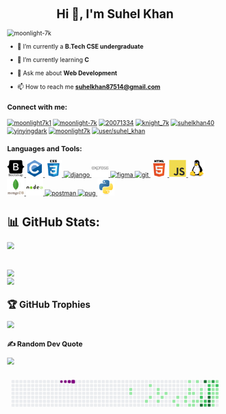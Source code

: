 <h1 align="center">Hi 👋, I'm Suhel Khan</h1>

<p align="left"> <img src="https://komarev.com/ghpvc/?username=moonlight-7k&label=Profile%20views&color=0e75b6&style=flat" alt="moonlight-7k"  /> </p>


- 🔭 I’m currently a **B.Tech CSE undergraduate**

- 🌱 I’m currently learning **C**

- 💬 Ask me about **Web Development**

- 📫 How to reach me **suhelkhan87514@gmail.com** <br>
<h3 align="left">Connect with me:</h3>
<p align="left">
<a href="https://twitter.com/moonlight7k1" target="blank"><img align="center" src="https://raw.githubusercontent.com/rahuldkjain/github-profile-readme-generator/master/src/images/icons/Social/twitter.svg" alt="moonlight7k1" height="30" width="40" /></a>
<a href="https://linkedin.com/in/moonlight-7k" target="blank"><img align="center" src="https://raw.githubusercontent.com/rahuldkjain/github-profile-readme-generator/master/src/images/icons/Social/linked-in-alt.svg" alt="moonlight-7k" height="30" width="40" /></a>
<a href="https://stackoverflow.com/users/20071334" target="blank"><img align="center" src="https://raw.githubusercontent.com/rahuldkjain/github-profile-readme-generator/master/src/images/icons/Social/stack-overflow.svg" alt="20071334" height="30" width="40" /></a>
<a href="https://instagram.com/knight_7k" target="blank"><img align="center" src="https://raw.githubusercontent.com/rahuldkjain/github-profile-readme-generator/master/src/images/icons/Social/instagram.svg" alt="knight_7k" height="30" width="40" /></a>
<a href="https://www.behance.net/suhelkhan40" target="blank"><img align="center" src="https://raw.githubusercontent.com/rahuldkjain/github-profile-readme-generator/master/src/images/icons/Social/behance.svg" alt="suhelkhan40" height="30" width="40" /></a>
<a href="https://www.hackerrank.com/yinyingdark" target="blank"><img align="center" src="https://raw.githubusercontent.com/rahuldkjain/github-profile-readme-generator/master/src/images/icons/Social/hackerrank.svg" alt="yinyingdark" height="30" width="40" /></a>
<a href="https://www.leetcode.com/moonlight7k" target="blank"><img align="center" src="https://raw.githubusercontent.com/rahuldkjain/github-profile-readme-generator/master/src/images/icons/Social/leet-code.svg" alt="moonlight7k" height="30" width="40" /></a>
<a href="https://auth.geeksforgeeks.org/user/user/suhel_khan" target="blank"><img align="center" src="https://raw.githubusercontent.com/rahuldkjain/github-profile-readme-generator/master/src/images/icons/Social/geeks-for-geeks.svg" alt="user/suhel_khan" height="30" width="40" /></a>
</p>

<h3 align="left">Languages and Tools:</h3>
<p align="left"> <a href="https://getbootstrap.com" target="_blank" rel="noreferrer"> <img src="https://raw.githubusercontent.com/devicons/devicon/master/icons/bootstrap/bootstrap-plain-wordmark.svg" alt="bootstrap" width="40" height="40"/> </a> <a href="https://www.cprogramming.com/" target="_blank" rel="noreferrer"> <img src="https://raw.githubusercontent.com/devicons/devicon/master/icons/c/c-original.svg" alt="c" width="40" height="40"/> </a> <a href="https://www.w3schools.com/css/" target="_blank" rel="noreferrer"> <img src="https://raw.githubusercontent.com/devicons/devicon/master/icons/css3/css3-original-wordmark.svg" alt="css3" width="40" height="40"/> </a> <a href="https://www.djangoproject.com/" target="_blank" rel="noreferrer"> <img src="https://cdn.worldvectorlogo.com/logos/django.svg" alt="django" width="40" height="40"/> </a> <a href="https://expressjs.com" target="_blank" rel="noreferrer"> <img src="https://raw.githubusercontent.com/devicons/devicon/master/icons/express/express-original-wordmark.svg" alt="express" width="40" height="40"/> </a> <a href="https://www.figma.com/" target="_blank" rel="noreferrer"> <img src="https://www.vectorlogo.zone/logos/figma/figma-icon.svg" alt="figma" width="40" height="40"/> </a> <a href="https://git-scm.com/" target="_blank" rel="noreferrer"> <img src="https://www.vectorlogo.zone/logos/git-scm/git-scm-icon.svg" alt="git" width="40" height="40"/> </a> <a href="https://www.w3.org/html/" target="_blank" rel="noreferrer"> <img src="https://raw.githubusercontent.com/devicons/devicon/master/icons/html5/html5-original-wordmark.svg" alt="html5" width="40" height="40"/> </a> <a href="https://developer.mozilla.org/en-US/docs/Web/JavaScript" target="_blank" rel="noreferrer"> <img src="https://raw.githubusercontent.com/devicons/devicon/master/icons/javascript/javascript-original.svg" alt="javascript" width="40" height="40"/> </a> <a href="https://www.linux.org/" target="_blank" rel="noreferrer"> <img src="https://raw.githubusercontent.com/devicons/devicon/master/icons/linux/linux-original.svg" alt="linux" width="40" height="40"/> </a> <a href="https://www.mongodb.com/" target="_blank" rel="noreferrer"> <img src="https://raw.githubusercontent.com/devicons/devicon/master/icons/mongodb/mongodb-original-wordmark.svg" alt="mongodb" width="40" height="40"/> </a> <a href="https://nodejs.org" target="_blank" rel="noreferrer"> <img src="https://raw.githubusercontent.com/devicons/devicon/master/icons/nodejs/nodejs-original-wordmark.svg" alt="nodejs" width="40" height="40"/> </a> <a href="https://postman.com" target="_blank" rel="noreferrer"> <img src="https://www.vectorlogo.zone/logos/getpostman/getpostman-icon.svg" alt="postman" width="40" height="40"/> </a> <a href="https://pugjs.org" target="_blank" rel="noreferrer"> <img src="https://cdn.worldvectorlogo.com/logos/pug.svg" alt="pug" width="40" height="40"/> </a> <a href="https://www.python.org" target="_blank" rel="noreferrer"> <img src="https://raw.githubusercontent.com/devicons/devicon/master/icons/python/python-original.svg" alt="python" width="40" height="40"/> </a> </p>


<p align="center">


# 📊 GitHub Stats:
![](https://github-readme-stats.vercel.app/api?username=moonLight-7k&theme=dark&hide_border=false&include_all_commits=true&count_private=true)<br/> <p/>&nbsp; &nbsp; &nbsp; </p>
![](https://github-readme-streak-stats.herokuapp.com/?user=moonLight-7k&theme=dark&hide_border=false)<br/>
![](https://github-readme-stats.vercel.app/api/top-langs/?username=moonLight-7k&theme=dark&hide_border=false&include_all_commits=true&count_private=true&layout=compact)



## 🏆 GitHub Trophies
![](https://github-profile-trophy.vercel.app/?username=moonLight-7k&theme=radical&no-frame=false&no-bg=true&margin-w=4)

### ✍️ Random Dev Quote
![    ](https://quotes-github-readme.vercel.app/api?type=horizontal&theme=tokyonight)






<svg viewBox="-16 -32 880 192" width="880" height="192" xmlns="http://www.w3.org/2000/svg"><desc>Generated with https://github.com/Platane/snk</desc><style>@keyframes c0{14.53%{fill:var(--c1)}14.55%,to{fill:var(--ce)}}@keyframes c1{14.97%{fill:var(--c1)}14.99%,to{fill:var(--ce)}}@keyframes c2{18.49%{fill:var(--c1)}18.51%,to{fill:var(--ce)}}@keyframes c3{24.22%{fill:var(--c1)}24.24%,to{fill:var(--ce)}}@keyframes c4{17.61%{fill:var(--c1)}17.63%,to{fill:var(--ce)}}@keyframes c5{22.9%{fill:var(--c1)}22.92%,to{fill:var(--ce)}}@keyframes c6{22.46%{fill:var(--c1)}22.48%,to{fill:var(--ce)}}@keyframes c7{19.81%{fill:var(--c1)}19.83%,to{fill:var(--ce)}}@keyframes c8{20.69%{fill:var(--c1)}20.71%,to{fill:var(--ce)}}@keyframes c9{21.58%{fill:var(--c1)}21.6%,to{fill:var(--ce)}}@keyframes ca{41.84%{fill:var(--c1)}41.86%,to{fill:var(--ce)}}@keyframes cb{28.62%{fill:var(--c1)}28.64%,to{fill:var(--ce)}}@keyframes cc{42.72%{fill:var(--c1)}42.74%,to{fill:var(--ce)}}@keyframes cd{29.51%{fill:var(--c1)}29.53%,to{fill:var(--ce)}}@keyframes ce{29.95%{fill:var(--c1)}29.97%,to{fill:var(--ce)}}@keyframes cf{37.88%{fill:var(--c1)}37.9%,to{fill:var(--ce)}}@keyframes cg{38.76%{fill:var(--c1)}38.78%,to{fill:var(--ce)}}@keyframes ch{33.91%{fill:var(--c1)}33.93%,to{fill:var(--ce)}}@keyframes ci{32.59%{fill:var(--c1)}32.61%,to{fill:var(--ce)}}@keyframes cj{34.35%{fill:var(--c1)}34.37%,to{fill:var(--ce)}}@keyframes ck{30.83%{fill:var(--c1)}30.85%,to{fill:var(--ce)}}@keyframes cl{32.15%{fill:var(--c1)}32.17%,to{fill:var(--ce)}}@keyframes cm{36.99%{fill:var(--c1)}37.01%,to{fill:var(--ce)}}@keyframes cn{31.27%{fill:var(--c1)}31.29%,to{fill:var(--ce)}}@keyframes co{35.67%{fill:var(--c1)}35.69%,to{fill:var(--ce)}}@keyframes cp{35.23%{fill:var(--c1)}35.25%,to{fill:var(--ce)}}@keyframes cq{67.39%{fill:var(--c2)}67.41%,to{fill:var(--ce)}}@keyframes cr{63.43%{fill:var(--c1)}63.45%,to{fill:var(--ce)}}@keyframes cs{75.32%{fill:var(--c4)}75.34%,to{fill:var(--ce)}}@keyframes ct{71.36%{fill:var(--c4)}71.38%,to{fill:var(--ce)}}@keyframes cu{63.87%{fill:var(--c2)}63.89%,to{fill:var(--ce)}}@keyframes cv{64.31%{fill:var(--c2)}64.33%,to{fill:var(--ce)}}@keyframes cw{59.46%{fill:var(--c1)}59.48%,to{fill:var(--ce)}}@keyframes cx{59.9%{fill:var(--c2)}59.92%,to{fill:var(--ce)}}@keyframes cy{69.15%{fill:var(--c2)}69.17%,to{fill:var(--ce)}}@keyframes cz{68.71%{fill:var(--c2)}68.73%,to{fill:var(--ce)}}@keyframes c10{73.56%{fill:var(--c4)}73.58%,to{fill:var(--ce)}}@keyframes c11{74%{fill:var(--c4)}74.02%,to{fill:var(--ce)}}@keyframes c12{74.44%{fill:var(--c4)}74.46%,to{fill:var(--ce)}}@keyframes c13{70.47%{fill:var(--c3)}70.49%,to{fill:var(--ce)}}@keyframes c14{56.82%{fill:var(--c1)}56.84%,to{fill:var(--ce)}}@keyframes c15{50.21%{fill:var(--c1)}50.23%,to{fill:var(--ce)}}@keyframes c16{50.65%{fill:var(--c1)}50.67%,to{fill:var(--ce)}}@keyframes c17{48.45%{fill:var(--c1)}48.47%,to{fill:var(--ce)}}@keyframes c18{48.01%{fill:var(--c1)}48.03%,to{fill:var(--ce)}}@keyframes c19{47.57%{fill:var(--c1)}47.59%,to{fill:var(--ce)}}@keyframes c1a{53.29%{fill:var(--c1)}53.31%,to{fill:var(--ce)}}@keyframes c1b{57.26%{fill:var(--c2)}57.28%,to{fill:var(--ce)}}@keyframes c1c{49.77%{fill:var(--c1)}49.79%,to{fill:var(--ce)}}@keyframes c1d{49.33%{fill:var(--c1)}49.35%,to{fill:var(--ce)}}@keyframes c1e{48.89%{fill:var(--c1)}48.91%,to{fill:var(--ce)}}@keyframes u0{14.53%{transform:scale(0,1)}14.55%,14.97%{transform:scale(.03,1)}14.99%,17.61%{transform:scale(.06,1)}17.63%,18.49%{transform:scale(.08,1)}18.51%,19.81%{transform:scale(.11,1)}19.83%,20.69%{transform:scale(.14,1)}20.71%,21.58%{transform:scale(.17,1)}21.6%,22.46%{transform:scale(.19,1)}22.48%,22.9%{transform:scale(.22,1)}22.92%,24.22%{transform:scale(.25,1)}24.24%,28.62%{transform:scale(.28,1)}28.64%,29.51%{transform:scale(.31,1)}29.53%,29.95%{transform:scale(.33,1)}29.97%,30.83%{transform:scale(.36,1)}30.85%,31.27%{transform:scale(.39,1)}31.29%,32.15%{transform:scale(.42,1)}32.17%,32.59%{transform:scale(.44,1)}32.61%,33.91%{transform:scale(.47,1)}33.93%,34.35%{transform:scale(.5,1)}34.37%,35.23%{transform:scale(.53,1)}35.25%,35.67%{transform:scale(.56,1)}35.69%,36.99%{transform:scale(.58,1)}37.01%,37.88%{transform:scale(.61,1)}37.9%,38.76%{transform:scale(.64,1)}38.78%,41.84%{transform:scale(.67,1)}41.86%,42.72%{transform:scale(.69,1)}42.74%,47.57%{transform:scale(.72,1)}47.59%,48.01%{transform:scale(.75,1)}48.03%,48.45%{transform:scale(.78,1)}48.47%,48.89%{transform:scale(.81,1)}48.91%,49.33%{transform:scale(.83,1)}49.35%,49.77%{transform:scale(.86,1)}49.79%,50.21%{transform:scale(.89,1)}50.23%,50.65%{transform:scale(.92,1)}50.67%,53.29%{transform:scale(.94,1)}53.31%,56.82%{transform:scale(.97,1)}56.84%,to{transform:scale(1,1)}}@keyframes u1{57.26%{transform:scale(0,1)}57.28%,to{transform:scale(1,1)}}@keyframes u2{59.46%{transform:scale(0,1)}59.48%,to{transform:scale(1,1)}}@keyframes u3{59.9%{transform:scale(0,1)}59.92%,to{transform:scale(1,1)}}@keyframes u4{63.43%{transform:scale(0,1)}63.45%,to{transform:scale(1,1)}}@keyframes u5{63.87%{transform:scale(0,1)}63.89%,64.31%{transform:scale(.2,1)}64.33%,67.39%{transform:scale(.4,1)}67.41%,68.71%{transform:scale(.6,1)}68.73%,69.15%{transform:scale(.8,1)}69.17%,to{transform:scale(1,1)}}@keyframes u6{70.47%{transform:scale(0,1)}70.49%,to{transform:scale(1,1)}}@keyframes u7{71.36%{transform:scale(0,1)}71.38%,73.56%{transform:scale(.2,1)}73.58%,74%{transform:scale(.4,1)}74.02%,74.44%{transform:scale(.6,1)}74.46%,75.32%{transform:scale(.8,1)}75.34%,to{transform:scale(1,1)}}@keyframes s0{0%,99.56%{transform:translate(0,-16px)}.44%{transform:translate(0,0)}13.66%{transform:translate(480px,0)}14.98%{transform:translate(480px,48px)}17.18%{transform:translate(560px,48px)}17.62%{transform:translate(560px,64px)}18.06%{transform:translate(544px,64px)}18.5%{transform:translate(544px,80px)}20.26%{transform:translate(608px,80px)}20.7%{transform:translate(608px,64px)}21.15%{transform:translate(624px,64px)}21.59%{transform:translate(624px,48px)}22.47%{transform:translate(592px,48px)}23.35%{transform:translate(592px,16px)}24.23%{transform:translate(560px,16px)}24.67%{transform:translate(560px,32px)}27.75%{transform:translate(672px,32px)}28.63%{transform:translate(672px,64px)}29.52%{transform:translate(704px,64px)}29.96%{transform:translate(704px,80px)}31.28%,63%,66.52%{transform:translate(752px,80px)}31.72%,44.93%{transform:translate(752px,96px)}32.6%{transform:translate(720px,96px)}33.92%{transform:translate(720px,48px)}35.24%,61.67%{transform:translate(768px,48px)}36.56%{transform:translate(768px,0)}37.89%{transform:translate(720px,0)}38.77%{transform:translate(720px,32px)}40.53%{transform:translate(656px,32px)}41.85%{transform:translate(656px,80px)}42.29%{transform:translate(672px,80px)}42.73%{transform:translate(672px,96px)}45.37%,65.64%{transform:translate(752px,112px)}47.14%{transform:translate(816px,112px)}48.46%{transform:translate(816px,64px)}48.9%{transform:translate(832px,64px)}49.78%{transform:translate(832px,32px)}50.22%,56.39%,69.6%{transform:translate(816px,32px)}50.66%{transform:translate(816px,48px)}51.54%{transform:translate(848px,48px)}52.86%{transform:translate(848px,0)}53.3%{transform:translate(832px,0)}53.74%,58.15%{transform:translate(832px,-16px)}54.19%{transform:translate(848px,-16px)}55.51%{transform:translate(848px,32px)}56.83%{transform:translate(816px,16px)}57.27%{transform:translate(832px,16px)}59.03%{transform:translate(800px,-16px)}59.91%,72.25%{transform:translate(800px,16px)}60.79%{transform:translate(768px,16px)}62.11%{transform:translate(752px,48px)}63.88%{transform:translate(784px,80px)}64.76%{transform:translate(784px,112px)}66.96%{transform:translate(768px,80px)}67.4%{transform:translate(768px,64px)}67.84%{transform:translate(784px,64px)}68.28%{transform:translate(784px,48px)}68.72%{transform:translate(800px,48px)}69.16%{transform:translate(800px,32px)}70.48%{transform:translate(816px,0)}71.37%{transform:translate(784px,0)}71.81%{transform:translate(784px,16px)}74.45%{transform:translate(800px,96px)}87.22%{transform:translate(336px,96px)}88.55%{transform:translate(336px,48px)}93.83%{transform:translate(144px,48px)}94.27%{transform:translate(144px,32px)}96.04%{transform:translate(80px,32px)}96.92%{transform:translate(80px,0)}97.36%{transform:translate(64px,0)}97.8%{transform:translate(64px,-16px)}}@keyframes s1{0%,99.56%{transform:translate(16px,-16px)}.44%{transform:translate(0,-16px)}.88%{transform:translate(0,0)}14.1%{transform:translate(480px,0)}15.42%{transform:translate(480px,48px)}17.62%{transform:translate(560px,48px)}18.06%{transform:translate(560px,64px)}18.5%{transform:translate(544px,64px)}18.94%{transform:translate(544px,80px)}20.7%{transform:translate(608px,80px)}21.15%{transform:translate(608px,64px)}21.59%{transform:translate(624px,64px)}22.03%{transform:translate(624px,48px)}22.91%{transform:translate(592px,48px)}23.79%{transform:translate(592px,16px)}24.67%{transform:translate(560px,16px)}25.11%{transform:translate(560px,32px)}28.19%{transform:translate(672px,32px)}29.07%{transform:translate(672px,64px)}29.96%{transform:translate(704px,64px)}30.4%{transform:translate(704px,80px)}31.72%,63.44%,66.96%{transform:translate(752px,80px)}32.16%,45.37%{transform:translate(752px,96px)}33.04%{transform:translate(720px,96px)}34.36%{transform:translate(720px,48px)}35.68%,62.11%{transform:translate(768px,48px)}37%{transform:translate(768px,0)}38.33%{transform:translate(720px,0)}39.21%{transform:translate(720px,32px)}40.97%{transform:translate(656px,32px)}42.29%{transform:translate(656px,80px)}42.73%{transform:translate(672px,80px)}43.17%{transform:translate(672px,96px)}45.81%,66.08%{transform:translate(752px,112px)}47.58%{transform:translate(816px,112px)}48.9%{transform:translate(816px,64px)}49.34%{transform:translate(832px,64px)}50.22%{transform:translate(832px,32px)}50.66%,56.83%,70.04%{transform:translate(816px,32px)}51.1%{transform:translate(816px,48px)}51.98%{transform:translate(848px,48px)}53.3%{transform:translate(848px,0)}53.74%{transform:translate(832px,0)}54.19%,58.59%{transform:translate(832px,-16px)}54.63%{transform:translate(848px,-16px)}55.95%{transform:translate(848px,32px)}57.27%{transform:translate(816px,16px)}57.71%{transform:translate(832px,16px)}59.47%{transform:translate(800px,-16px)}60.35%,72.69%{transform:translate(800px,16px)}61.23%{transform:translate(768px,16px)}62.56%{transform:translate(752px,48px)}64.32%{transform:translate(784px,80px)}65.2%{transform:translate(784px,112px)}67.4%{transform:translate(768px,80px)}67.84%{transform:translate(768px,64px)}68.28%{transform:translate(784px,64px)}68.72%{transform:translate(784px,48px)}69.16%{transform:translate(800px,48px)}69.6%{transform:translate(800px,32px)}70.93%{transform:translate(816px,0)}71.81%{transform:translate(784px,0)}72.25%{transform:translate(784px,16px)}74.89%{transform:translate(800px,96px)}87.67%{transform:translate(336px,96px)}88.99%{transform:translate(336px,48px)}94.27%{transform:translate(144px,48px)}94.71%{transform:translate(144px,32px)}96.48%{transform:translate(80px,32px)}97.36%{transform:translate(80px,0)}97.8%{transform:translate(64px,0)}98.24%{transform:translate(64px,-16px)}}@keyframes s2{0%,99.56%{transform:translate(32px,-16px)}.88%{transform:translate(0,-16px)}1.32%{transform:translate(0,0)}14.54%{transform:translate(480px,0)}15.86%{transform:translate(480px,48px)}18.06%{transform:translate(560px,48px)}18.5%{transform:translate(560px,64px)}18.94%{transform:translate(544px,64px)}19.38%{transform:translate(544px,80px)}21.15%{transform:translate(608px,80px)}21.59%{transform:translate(608px,64px)}22.03%{transform:translate(624px,64px)}22.47%{transform:translate(624px,48px)}23.35%{transform:translate(592px,48px)}24.23%{transform:translate(592px,16px)}25.11%{transform:translate(560px,16px)}25.55%{transform:translate(560px,32px)}28.63%{transform:translate(672px,32px)}29.52%{transform:translate(672px,64px)}30.4%{transform:translate(704px,64px)}30.84%{transform:translate(704px,80px)}32.16%,63.88%,67.4%{transform:translate(752px,80px)}32.6%,45.81%{transform:translate(752px,96px)}33.48%{transform:translate(720px,96px)}34.8%{transform:translate(720px,48px)}36.12%,62.56%{transform:translate(768px,48px)}37.44%{transform:translate(768px,0)}38.77%{transform:translate(720px,0)}39.65%{transform:translate(720px,32px)}41.41%{transform:translate(656px,32px)}42.73%{transform:translate(656px,80px)}43.17%{transform:translate(672px,80px)}43.61%{transform:translate(672px,96px)}46.26%,66.52%{transform:translate(752px,112px)}48.02%{transform:translate(816px,112px)}49.34%{transform:translate(816px,64px)}49.78%{transform:translate(832px,64px)}50.66%{transform:translate(832px,32px)}51.1%,57.27%,70.48%{transform:translate(816px,32px)}51.54%{transform:translate(816px,48px)}52.42%{transform:translate(848px,48px)}53.74%{transform:translate(848px,0)}54.19%{transform:translate(832px,0)}54.63%,59.03%{transform:translate(832px,-16px)}55.07%{transform:translate(848px,-16px)}56.39%{transform:translate(848px,32px)}57.71%{transform:translate(816px,16px)}58.15%{transform:translate(832px,16px)}59.91%{transform:translate(800px,-16px)}60.79%,73.13%{transform:translate(800px,16px)}61.67%{transform:translate(768px,16px)}63%{transform:translate(752px,48px)}64.76%{transform:translate(784px,80px)}65.64%{transform:translate(784px,112px)}67.84%{transform:translate(768px,80px)}68.28%{transform:translate(768px,64px)}68.72%{transform:translate(784px,64px)}69.16%{transform:translate(784px,48px)}69.6%{transform:translate(800px,48px)}70.04%{transform:translate(800px,32px)}71.37%{transform:translate(816px,0)}72.25%{transform:translate(784px,0)}72.69%{transform:translate(784px,16px)}75.33%{transform:translate(800px,96px)}88.11%{transform:translate(336px,96px)}89.43%{transform:translate(336px,48px)}94.71%{transform:translate(144px,48px)}95.15%{transform:translate(144px,32px)}96.92%{transform:translate(80px,32px)}97.8%{transform:translate(80px,0)}98.24%{transform:translate(64px,0)}98.68%{transform:translate(64px,-16px)}}@keyframes s3{0%,99.56%{transform:translate(48px,-16px)}1.32%{transform:translate(0,-16px)}1.76%{transform:translate(0,0)}14.98%{transform:translate(480px,0)}16.3%{transform:translate(480px,48px)}18.5%{transform:translate(560px,48px)}18.94%{transform:translate(560px,64px)}19.38%{transform:translate(544px,64px)}19.82%{transform:translate(544px,80px)}21.59%{transform:translate(608px,80px)}22.03%{transform:translate(608px,64px)}22.47%{transform:translate(624px,64px)}22.91%{transform:translate(624px,48px)}23.79%{transform:translate(592px,48px)}24.67%{transform:translate(592px,16px)}25.55%{transform:translate(560px,16px)}25.99%{transform:translate(560px,32px)}29.07%{transform:translate(672px,32px)}29.96%{transform:translate(672px,64px)}30.84%{transform:translate(704px,64px)}31.28%{transform:translate(704px,80px)}32.6%,64.32%,67.84%{transform:translate(752px,80px)}33.04%,46.26%{transform:translate(752px,96px)}33.92%{transform:translate(720px,96px)}35.24%{transform:translate(720px,48px)}36.56%,63%{transform:translate(768px,48px)}37.89%{transform:translate(768px,0)}39.21%{transform:translate(720px,0)}40.09%{transform:translate(720px,32px)}41.85%{transform:translate(656px,32px)}43.17%{transform:translate(656px,80px)}43.61%{transform:translate(672px,80px)}44.05%{transform:translate(672px,96px)}46.7%,66.96%{transform:translate(752px,112px)}48.46%{transform:translate(816px,112px)}49.78%{transform:translate(816px,64px)}50.22%{transform:translate(832px,64px)}51.1%{transform:translate(832px,32px)}51.54%,57.71%,70.93%{transform:translate(816px,32px)}51.98%{transform:translate(816px,48px)}52.86%{transform:translate(848px,48px)}54.19%{transform:translate(848px,0)}54.63%{transform:translate(832px,0)}55.07%,59.47%{transform:translate(832px,-16px)}55.51%{transform:translate(848px,-16px)}56.83%{transform:translate(848px,32px)}58.15%{transform:translate(816px,16px)}58.59%{transform:translate(832px,16px)}60.35%{transform:translate(800px,-16px)}61.23%,73.57%{transform:translate(800px,16px)}62.11%{transform:translate(768px,16px)}63.44%{transform:translate(752px,48px)}65.2%{transform:translate(784px,80px)}66.08%{transform:translate(784px,112px)}68.28%{transform:translate(768px,80px)}68.72%{transform:translate(768px,64px)}69.16%{transform:translate(784px,64px)}69.6%{transform:translate(784px,48px)}70.04%{transform:translate(800px,48px)}70.48%{transform:translate(800px,32px)}71.81%{transform:translate(816px,0)}72.69%{transform:translate(784px,0)}73.13%{transform:translate(784px,16px)}75.77%{transform:translate(800px,96px)}88.55%{transform:translate(336px,96px)}89.87%{transform:translate(336px,48px)}95.15%{transform:translate(144px,48px)}95.59%{transform:translate(144px,32px)}97.36%{transform:translate(80px,32px)}98.24%{transform:translate(80px,0)}98.68%{transform:translate(64px,0)}99.12%{transform:translate(64px,-16px)}}:root{--cb:#1b1f230a;--cs:purple;--ce:#ebedf0;--c0:#ebedf0;--c1:#9be9a8;--c2:#40c463;--c3:#30a14e;--c4:#216e39}@media (prefers-color-scheme:dark){:root{--cb:#1b1f230a;--cs:purple;--ce:#161b22;--c1:#01311f;--c2:#034525;--c3:#0f6d31;--c4:#00c647}}.c{shape-rendering:geometricPrecision;fill:var(--ce);stroke-width:1px;stroke:var(--cb);animation:none 22700ms linear infinite}.c.c0,.c.c1{fill:var(--c1);animation-name:c0}.c.c1{animation-name:c1}.c.c2,.c.c3,.c.c4{fill:var(--c1);animation-name:c2}.c.c3,.c.c4{animation-name:c3}.c.c4{animation-name:c4}.c.c5,.c.c6,.c.c7{fill:var(--c1);animation-name:c5}.c.c6,.c.c7{animation-name:c6}.c.c7{animation-name:c7}.c.c8,.c.c9,.c.ca{fill:var(--c1);animation-name:c8}.c.c9,.c.ca{animation-name:c9}.c.ca{animation-name:ca}.c.cb,.c.cc,.c.cd{fill:var(--c1);animation-name:cb}.c.cc,.c.cd{animation-name:cc}.c.cd{animation-name:cd}.c.ce,.c.cf,.c.cg{fill:var(--c1);animation-name:ce}.c.cf,.c.cg{animation-name:cf}.c.cg{animation-name:cg}.c.ch,.c.ci,.c.cj{fill:var(--c1);animation-name:ch}.c.ci,.c.cj{animation-name:ci}.c.cj{animation-name:cj}.c.ck,.c.cl,.c.cm{fill:var(--c1);animation-name:ck}.c.cl,.c.cm{animation-name:cl}.c.cm{animation-name:cm}.c.cn,.c.co,.c.cp{fill:var(--c1);animation-name:cn}.c.co,.c.cp{animation-name:co}.c.cp{animation-name:cp}.c.cq{fill:var(--c2);animation-name:cq}.c.cr{fill:var(--c1);animation-name:cr}.c.cs,.c.ct{fill:var(--c4);animation-name:cs}.c.ct{animation-name:ct}.c.cu,.c.cv{fill:var(--c2);animation-name:cu}.c.cv{animation-name:cv}.c.cw{fill:var(--c1);animation-name:cw}.c.cx,.c.cy,.c.cz{fill:var(--c2);animation-name:cx}.c.cy,.c.cz{animation-name:cy}.c.cz{animation-name:cz}.c.c10,.c.c11,.c.c12{fill:var(--c4);animation-name:c10}.c.c11,.c.c12{animation-name:c11}.c.c12{animation-name:c12}.c.c13{fill:var(--c3);animation-name:c13}.c.c14{fill:var(--c1);animation-name:c14}.c.c15,.c.c16,.c.c17{fill:var(--c1);animation-name:c15}.c.c16,.c.c17{animation-name:c16}.c.c17{animation-name:c17}.c.c18,.c.c19,.c.c1a{fill:var(--c1);animation-name:c18}.c.c19,.c.c1a{animation-name:c19}.c.c1a{animation-name:c1a}.c.c1b{fill:var(--c2);animation-name:c1b}.c.c1c,.c.c1d,.c.c1e{fill:var(--c1);animation-name:c1c}.c.c1d,.c.c1e{animation-name:c1d}.c.c1e{animation-name:c1e}.s,.u{animation:none linear 22700ms infinite}.u,.u.u0{transform-origin:0 0}.u{transform:scale(0,1)}.u.u0{fill:var(--c1);animation-name:u0}.u.u1{fill:var(--c2);animation-name:u1;transform-origin:598.6px 0}.u.u2{fill:var(--c1);animation-name:u2;transform-origin:615.2px 0}.u.u3{fill:var(--c2);animation-name:u3;transform-origin:631.8px 0}.u.u4{fill:var(--c1);animation-name:u4;transform-origin:648.5px 0}.u.u5{fill:var(--c2);animation-name:u5;transform-origin:665.1px 0}.u.u6{fill:var(--c3);animation-name:u6;transform-origin:748.2px 0}.u.u7{fill:var(--c4);animation-name:u7;transform-origin:764.9px 0}.s{shape-rendering:geometricPrecision;fill:var(--cs)}.s.s0{transform:translate(0,-16px);animation-name:s0}.s.s1{transform:translate(16px,-16px);animation-name:s1}.s.s2{transform:translate(32px,-16px);animation-name:s2}.s.s3{transform:translate(48px,-16px);animation-name:s3}</style><rect class="c" x="2" y="2" rx="2" ry="2" width="12" height="12"/><rect class="c" x="2" y="18" rx="2" ry="2" width="12" height="12"/><rect class="c" x="2" y="34" rx="2" ry="2" width="12" height="12"/><rect class="c" x="2" y="50" rx="2" ry="2" width="12" height="12"/><rect class="c" x="2" y="66" rx="2" ry="2" width="12" height="12"/><rect class="c" x="2" y="82" rx="2" ry="2" width="12" height="12"/><rect class="c" x="2" y="98" rx="2" ry="2" width="12" height="12"/><rect class="c" x="18" y="2" rx="2" ry="2" width="12" height="12"/><rect class="c" x="18" y="18" rx="2" ry="2" width="12" height="12"/><rect class="c" x="18" y="34" rx="2" ry="2" width="12" height="12"/><rect class="c" x="18" y="50" rx="2" ry="2" width="12" height="12"/><rect class="c" x="18" y="66" rx="2" ry="2" width="12" height="12"/><rect class="c" x="18" y="82" rx="2" ry="2" width="12" height="12"/><rect class="c" x="18" y="98" rx="2" ry="2" width="12" height="12"/><rect class="c" x="34" y="2" rx="2" ry="2" width="12" height="12"/><rect class="c" x="34" y="18" rx="2" ry="2" width="12" height="12"/><rect class="c" x="34" y="34" rx="2" ry="2" width="12" height="12"/><rect class="c" x="34" y="50" rx="2" ry="2" width="12" height="12"/><rect class="c" x="34" y="66" rx="2" ry="2" width="12" height="12"/><rect class="c" x="34" y="82" rx="2" ry="2" width="12" height="12"/><rect class="c" x="34" y="98" rx="2" ry="2" width="12" height="12"/><rect class="c" x="50" y="2" rx="2" ry="2" width="12" height="12"/><rect class="c" x="50" y="18" rx="2" ry="2" width="12" height="12"/><rect class="c" x="50" y="34" rx="2" ry="2" width="12" height="12"/><rect class="c" x="50" y="50" rx="2" ry="2" width="12" height="12"/><rect class="c" x="50" y="66" rx="2" ry="2" width="12" height="12"/><rect class="c" x="50" y="82" rx="2" ry="2" width="12" height="12"/><rect class="c" x="50" y="98" rx="2" ry="2" width="12" height="12"/><rect class="c" x="66" y="2" rx="2" ry="2" width="12" height="12"/><rect class="c" x="66" y="18" rx="2" ry="2" width="12" height="12"/><rect class="c" x="66" y="34" rx="2" ry="2" width="12" height="12"/><rect class="c" x="66" y="50" rx="2" ry="2" width="12" height="12"/><rect class="c" x="66" y="66" rx="2" ry="2" width="12" height="12"/><rect class="c" x="66" y="82" rx="2" ry="2" width="12" height="12"/><rect class="c" x="66" y="98" rx="2" ry="2" width="12" height="12"/><rect class="c" x="82" y="2" rx="2" ry="2" width="12" height="12"/><rect class="c" x="82" y="18" rx="2" ry="2" width="12" height="12"/><rect class="c" x="82" y="34" rx="2" ry="2" width="12" height="12"/><rect class="c" x="82" y="50" rx="2" ry="2" width="12" height="12"/><rect class="c" x="82" y="66" rx="2" ry="2" width="12" height="12"/><rect class="c" x="82" y="82" rx="2" ry="2" width="12" height="12"/><rect class="c" x="82" y="98" rx="2" ry="2" width="12" height="12"/><rect class="c" x="98" y="2" rx="2" ry="2" width="12" height="12"/><rect class="c" x="98" y="18" rx="2" ry="2" width="12" height="12"/><rect class="c" x="98" y="34" rx="2" ry="2" width="12" height="12"/><rect class="c" x="98" y="50" rx="2" ry="2" width="12" height="12"/><rect class="c" x="98" y="66" rx="2" ry="2" width="12" height="12"/><rect class="c" x="98" y="82" rx="2" ry="2" width="12" height="12"/><rect class="c" x="98" y="98" rx="2" ry="2" width="12" height="12"/><rect class="c" x="114" y="2" rx="2" ry="2" width="12" height="12"/><rect class="c" x="114" y="18" rx="2" ry="2" width="12" height="12"/><rect class="c" x="114" y="34" rx="2" ry="2" width="12" height="12"/><rect class="c" x="114" y="50" rx="2" ry="2" width="12" height="12"/><rect class="c" x="114" y="66" rx="2" ry="2" width="12" height="12"/><rect class="c" x="114" y="82" rx="2" ry="2" width="12" height="12"/><rect class="c" x="114" y="98" rx="2" ry="2" width="12" height="12"/><rect class="c" x="130" y="2" rx="2" ry="2" width="12" height="12"/><rect class="c" x="130" y="18" rx="2" ry="2" width="12" height="12"/><rect class="c" x="130" y="34" rx="2" ry="2" width="12" height="12"/><rect class="c" x="130" y="50" rx="2" ry="2" width="12" height="12"/><rect class="c" x="130" y="66" rx="2" ry="2" width="12" height="12"/><rect class="c" x="130" y="82" rx="2" ry="2" width="12" height="12"/><rect class="c" x="130" y="98" rx="2" ry="2" width="12" height="12"/><rect class="c" x="146" y="2" rx="2" ry="2" width="12" height="12"/><rect class="c" x="146" y="18" rx="2" ry="2" width="12" height="12"/><rect class="c" x="146" y="34" rx="2" ry="2" width="12" height="12"/><rect class="c" x="146" y="50" rx="2" ry="2" width="12" height="12"/><rect class="c" x="146" y="66" rx="2" ry="2" width="12" height="12"/><rect class="c" x="146" y="82" rx="2" ry="2" width="12" height="12"/><rect class="c" x="146" y="98" rx="2" ry="2" width="12" height="12"/><rect class="c" x="162" y="2" rx="2" ry="2" width="12" height="12"/><rect class="c" x="162" y="18" rx="2" ry="2" width="12" height="12"/><rect class="c" x="162" y="34" rx="2" ry="2" width="12" height="12"/><rect class="c" x="162" y="50" rx="2" ry="2" width="12" height="12"/><rect class="c" x="162" y="66" rx="2" ry="2" width="12" height="12"/><rect class="c" x="162" y="82" rx="2" ry="2" width="12" height="12"/><rect class="c" x="162" y="98" rx="2" ry="2" width="12" height="12"/><rect class="c" x="178" y="2" rx="2" ry="2" width="12" height="12"/><rect class="c" x="178" y="18" rx="2" ry="2" width="12" height="12"/><rect class="c" x="178" y="34" rx="2" ry="2" width="12" height="12"/><rect class="c" x="178" y="50" rx="2" ry="2" width="12" height="12"/><rect class="c" x="178" y="66" rx="2" ry="2" width="12" height="12"/><rect class="c" x="178" y="82" rx="2" ry="2" width="12" height="12"/><rect class="c" x="178" y="98" rx="2" ry="2" width="12" height="12"/><rect class="c" x="194" y="2" rx="2" ry="2" width="12" height="12"/><rect class="c" x="194" y="18" rx="2" ry="2" width="12" height="12"/><rect class="c" x="194" y="34" rx="2" ry="2" width="12" height="12"/><rect class="c" x="194" y="50" rx="2" ry="2" width="12" height="12"/><rect class="c" x="194" y="66" rx="2" ry="2" width="12" height="12"/><rect class="c" x="194" y="82" rx="2" ry="2" width="12" height="12"/><rect class="c" x="194" y="98" rx="2" ry="2" width="12" height="12"/><rect class="c" x="210" y="2" rx="2" ry="2" width="12" height="12"/><rect class="c" x="210" y="18" rx="2" ry="2" width="12" height="12"/><rect class="c" x="210" y="34" rx="2" ry="2" width="12" height="12"/><rect class="c" x="210" y="50" rx="2" ry="2" width="12" height="12"/><rect class="c" x="210" y="66" rx="2" ry="2" width="12" height="12"/><rect class="c" x="210" y="82" rx="2" ry="2" width="12" height="12"/><rect class="c" x="210" y="98" rx="2" ry="2" width="12" height="12"/><rect class="c" x="226" y="2" rx="2" ry="2" width="12" height="12"/><rect class="c" x="226" y="18" rx="2" ry="2" width="12" height="12"/><rect class="c" x="226" y="34" rx="2" ry="2" width="12" height="12"/><rect class="c" x="226" y="50" rx="2" ry="2" width="12" height="12"/><rect class="c" x="226" y="66" rx="2" ry="2" width="12" height="12"/><rect class="c" x="226" y="82" rx="2" ry="2" width="12" height="12"/><rect class="c" x="226" y="98" rx="2" ry="2" width="12" height="12"/><rect class="c" x="242" y="2" rx="2" ry="2" width="12" height="12"/><rect class="c" x="242" y="18" rx="2" ry="2" width="12" height="12"/><rect class="c" x="242" y="34" rx="2" ry="2" width="12" height="12"/><rect class="c" x="242" y="50" rx="2" ry="2" width="12" height="12"/><rect class="c" x="242" y="66" rx="2" ry="2" width="12" height="12"/><rect class="c" x="242" y="82" rx="2" ry="2" width="12" height="12"/><rect class="c" x="242" y="98" rx="2" ry="2" width="12" height="12"/><rect class="c" x="258" y="2" rx="2" ry="2" width="12" height="12"/><rect class="c" x="258" y="18" rx="2" ry="2" width="12" height="12"/><rect class="c" x="258" y="34" rx="2" ry="2" width="12" height="12"/><rect class="c" x="258" y="50" rx="2" ry="2" width="12" height="12"/><rect class="c" x="258" y="66" rx="2" ry="2" width="12" height="12"/><rect class="c" x="258" y="82" rx="2" ry="2" width="12" height="12"/><rect class="c" x="258" y="98" rx="2" ry="2" width="12" height="12"/><rect class="c" x="274" y="2" rx="2" ry="2" width="12" height="12"/><rect class="c" x="274" y="18" rx="2" ry="2" width="12" height="12"/><rect class="c" x="274" y="34" rx="2" ry="2" width="12" height="12"/><rect class="c" x="274" y="50" rx="2" ry="2" width="12" height="12"/><rect class="c" x="274" y="66" rx="2" ry="2" width="12" height="12"/><rect class="c" x="274" y="82" rx="2" ry="2" width="12" height="12"/><rect class="c" x="274" y="98" rx="2" ry="2" width="12" height="12"/><rect class="c" x="290" y="2" rx="2" ry="2" width="12" height="12"/><rect class="c" x="290" y="18" rx="2" ry="2" width="12" height="12"/><rect class="c" x="290" y="34" rx="2" ry="2" width="12" height="12"/><rect class="c" x="290" y="50" rx="2" ry="2" width="12" height="12"/><rect class="c" x="290" y="66" rx="2" ry="2" width="12" height="12"/><rect class="c" x="290" y="82" rx="2" ry="2" width="12" height="12"/><rect class="c" x="290" y="98" rx="2" ry="2" width="12" height="12"/><rect class="c" x="306" y="2" rx="2" ry="2" width="12" height="12"/><rect class="c" x="306" y="18" rx="2" ry="2" width="12" height="12"/><rect class="c" x="306" y="34" rx="2" ry="2" width="12" height="12"/><rect class="c" x="306" y="50" rx="2" ry="2" width="12" height="12"/><rect class="c" x="306" y="66" rx="2" ry="2" width="12" height="12"/><rect class="c" x="306" y="82" rx="2" ry="2" width="12" height="12"/><rect class="c" x="306" y="98" rx="2" ry="2" width="12" height="12"/><rect class="c" x="322" y="2" rx="2" ry="2" width="12" height="12"/><rect class="c" x="322" y="18" rx="2" ry="2" width="12" height="12"/><rect class="c" x="322" y="34" rx="2" ry="2" width="12" height="12"/><rect class="c" x="322" y="50" rx="2" ry="2" width="12" height="12"/><rect class="c" x="322" y="66" rx="2" ry="2" width="12" height="12"/><rect class="c" x="322" y="82" rx="2" ry="2" width="12" height="12"/><rect class="c" x="322" y="98" rx="2" ry="2" width="12" height="12"/><rect class="c" x="338" y="2" rx="2" ry="2" width="12" height="12"/><rect class="c" x="338" y="18" rx="2" ry="2" width="12" height="12"/><rect class="c" x="338" y="34" rx="2" ry="2" width="12" height="12"/><rect class="c" x="338" y="50" rx="2" ry="2" width="12" height="12"/><rect class="c" x="338" y="66" rx="2" ry="2" width="12" height="12"/><rect class="c" x="338" y="82" rx="2" ry="2" width="12" height="12"/><rect class="c" x="338" y="98" rx="2" ry="2" width="12" height="12"/><rect class="c" x="354" y="2" rx="2" ry="2" width="12" height="12"/><rect class="c" x="354" y="18" rx="2" ry="2" width="12" height="12"/><rect class="c" x="354" y="34" rx="2" ry="2" width="12" height="12"/><rect class="c" x="354" y="50" rx="2" ry="2" width="12" height="12"/><rect class="c" x="354" y="66" rx="2" ry="2" width="12" height="12"/><rect class="c" x="354" y="82" rx="2" ry="2" width="12" height="12"/><rect class="c" x="354" y="98" rx="2" ry="2" width="12" height="12"/><rect class="c" x="370" y="2" rx="2" ry="2" width="12" height="12"/><rect class="c" x="370" y="18" rx="2" ry="2" width="12" height="12"/><rect class="c" x="370" y="34" rx="2" ry="2" width="12" height="12"/><rect class="c" x="370" y="50" rx="2" ry="2" width="12" height="12"/><rect class="c" x="370" y="66" rx="2" ry="2" width="12" height="12"/><rect class="c" x="370" y="82" rx="2" ry="2" width="12" height="12"/><rect class="c" x="370" y="98" rx="2" ry="2" width="12" height="12"/><rect class="c" x="386" y="2" rx="2" ry="2" width="12" height="12"/><rect class="c" x="386" y="18" rx="2" ry="2" width="12" height="12"/><rect class="c" x="386" y="34" rx="2" ry="2" width="12" height="12"/><rect class="c" x="386" y="50" rx="2" ry="2" width="12" height="12"/><rect class="c" x="386" y="66" rx="2" ry="2" width="12" height="12"/><rect class="c" x="386" y="82" rx="2" ry="2" width="12" height="12"/><rect class="c" x="386" y="98" rx="2" ry="2" width="12" height="12"/><rect class="c" x="402" y="2" rx="2" ry="2" width="12" height="12"/><rect class="c" x="402" y="18" rx="2" ry="2" width="12" height="12"/><rect class="c" x="402" y="34" rx="2" ry="2" width="12" height="12"/><rect class="c" x="402" y="50" rx="2" ry="2" width="12" height="12"/><rect class="c" x="402" y="66" rx="2" ry="2" width="12" height="12"/><rect class="c" x="402" y="82" rx="2" ry="2" width="12" height="12"/><rect class="c" x="402" y="98" rx="2" ry="2" width="12" height="12"/><rect class="c" x="418" y="2" rx="2" ry="2" width="12" height="12"/><rect class="c" x="418" y="18" rx="2" ry="2" width="12" height="12"/><rect class="c" x="418" y="34" rx="2" ry="2" width="12" height="12"/><rect class="c" x="418" y="50" rx="2" ry="2" width="12" height="12"/><rect class="c" x="418" y="66" rx="2" ry="2" width="12" height="12"/><rect class="c" x="418" y="82" rx="2" ry="2" width="12" height="12"/><rect class="c" x="418" y="98" rx="2" ry="2" width="12" height="12"/><rect class="c" x="434" y="2" rx="2" ry="2" width="12" height="12"/><rect class="c" x="434" y="18" rx="2" ry="2" width="12" height="12"/><rect class="c" x="434" y="34" rx="2" ry="2" width="12" height="12"/><rect class="c" x="434" y="50" rx="2" ry="2" width="12" height="12"/><rect class="c" x="434" y="66" rx="2" ry="2" width="12" height="12"/><rect class="c" x="434" y="82" rx="2" ry="2" width="12" height="12"/><rect class="c" x="434" y="98" rx="2" ry="2" width="12" height="12"/><rect class="c" x="450" y="2" rx="2" ry="2" width="12" height="12"/><rect class="c" x="450" y="18" rx="2" ry="2" width="12" height="12"/><rect class="c" x="450" y="34" rx="2" ry="2" width="12" height="12"/><rect class="c" x="450" y="50" rx="2" ry="2" width="12" height="12"/><rect class="c" x="450" y="66" rx="2" ry="2" width="12" height="12"/><rect class="c" x="450" y="82" rx="2" ry="2" width="12" height="12"/><rect class="c" x="450" y="98" rx="2" ry="2" width="12" height="12"/><rect class="c" x="466" y="2" rx="2" ry="2" width="12" height="12"/><rect class="c" x="466" y="18" rx="2" ry="2" width="12" height="12"/><rect class="c" x="466" y="34" rx="2" ry="2" width="12" height="12"/><rect class="c" x="466" y="50" rx="2" ry="2" width="12" height="12"/><rect class="c" x="466" y="66" rx="2" ry="2" width="12" height="12"/><rect class="c" x="466" y="82" rx="2" ry="2" width="12" height="12"/><rect class="c" x="466" y="98" rx="2" ry="2" width="12" height="12"/><rect class="c" x="482" y="2" rx="2" ry="2" width="12" height="12"/><rect class="c" x="482" y="18" rx="2" ry="2" width="12" height="12"/><rect class="c c0" x="482" y="34" rx="2" ry="2" width="12" height="12"/><rect class="c c1" x="482" y="50" rx="2" ry="2" width="12" height="12"/><rect class="c" x="482" y="66" rx="2" ry="2" width="12" height="12"/><rect class="c" x="482" y="82" rx="2" ry="2" width="12" height="12"/><rect class="c" x="482" y="98" rx="2" ry="2" width="12" height="12"/><rect class="c" x="498" y="2" rx="2" ry="2" width="12" height="12"/><rect class="c" x="498" y="18" rx="2" ry="2" width="12" height="12"/><rect class="c" x="498" y="34" rx="2" ry="2" width="12" height="12"/><rect class="c" x="498" y="50" rx="2" ry="2" width="12" height="12"/><rect class="c" x="498" y="66" rx="2" ry="2" width="12" height="12"/><rect class="c" x="498" y="82" rx="2" ry="2" width="12" height="12"/><rect class="c" x="498" y="98" rx="2" ry="2" width="12" height="12"/><rect class="c" x="514" y="2" rx="2" ry="2" width="12" height="12"/><rect class="c" x="514" y="18" rx="2" ry="2" width="12" height="12"/><rect class="c" x="514" y="34" rx="2" ry="2" width="12" height="12"/><rect class="c" x="514" y="50" rx="2" ry="2" width="12" height="12"/><rect class="c" x="514" y="66" rx="2" ry="2" width="12" height="12"/><rect class="c" x="514" y="82" rx="2" ry="2" width="12" height="12"/><rect class="c" x="514" y="98" rx="2" ry="2" width="12" height="12"/><rect class="c" x="530" y="2" rx="2" ry="2" width="12" height="12"/><rect class="c" x="530" y="18" rx="2" ry="2" width="12" height="12"/><rect class="c" x="530" y="34" rx="2" ry="2" width="12" height="12"/><rect class="c" x="530" y="50" rx="2" ry="2" width="12" height="12"/><rect class="c" x="530" y="66" rx="2" ry="2" width="12" height="12"/><rect class="c" x="530" y="82" rx="2" ry="2" width="12" height="12"/><rect class="c" x="530" y="98" rx="2" ry="2" width="12" height="12"/><rect class="c" x="546" y="2" rx="2" ry="2" width="12" height="12"/><rect class="c" x="546" y="18" rx="2" ry="2" width="12" height="12"/><rect class="c" x="546" y="34" rx="2" ry="2" width="12" height="12"/><rect class="c" x="546" y="50" rx="2" ry="2" width="12" height="12"/><rect class="c" x="546" y="66" rx="2" ry="2" width="12" height="12"/><rect class="c c2" x="546" y="82" rx="2" ry="2" width="12" height="12"/><rect class="c" x="546" y="98" rx="2" ry="2" width="12" height="12"/><rect class="c" x="562" y="2" rx="2" ry="2" width="12" height="12"/><rect class="c c3" x="562" y="18" rx="2" ry="2" width="12" height="12"/><rect class="c" x="562" y="34" rx="2" ry="2" width="12" height="12"/><rect class="c" x="562" y="50" rx="2" ry="2" width="12" height="12"/><rect class="c c4" x="562" y="66" rx="2" ry="2" width="12" height="12"/><rect class="c" x="562" y="82" rx="2" ry="2" width="12" height="12"/><rect class="c" x="562" y="98" rx="2" ry="2" width="12" height="12"/><rect class="c" x="578" y="2" rx="2" ry="2" width="12" height="12"/><rect class="c" x="578" y="18" rx="2" ry="2" width="12" height="12"/><rect class="c" x="578" y="34" rx="2" ry="2" width="12" height="12"/><rect class="c" x="578" y="50" rx="2" ry="2" width="12" height="12"/><rect class="c" x="578" y="66" rx="2" ry="2" width="12" height="12"/><rect class="c" x="578" y="82" rx="2" ry="2" width="12" height="12"/><rect class="c" x="578" y="98" rx="2" ry="2" width="12" height="12"/><rect class="c" x="594" y="2" rx="2" ry="2" width="12" height="12"/><rect class="c" x="594" y="18" rx="2" ry="2" width="12" height="12"/><rect class="c c5" x="594" y="34" rx="2" ry="2" width="12" height="12"/><rect class="c c6" x="594" y="50" rx="2" ry="2" width="12" height="12"/><rect class="c" x="594" y="66" rx="2" ry="2" width="12" height="12"/><rect class="c c7" x="594" y="82" rx="2" ry="2" width="12" height="12"/><rect class="c" x="594" y="98" rx="2" ry="2" width="12" height="12"/><rect class="c" x="610" y="2" rx="2" ry="2" width="12" height="12"/><rect class="c" x="610" y="18" rx="2" ry="2" width="12" height="12"/><rect class="c" x="610" y="34" rx="2" ry="2" width="12" height="12"/><rect class="c" x="610" y="50" rx="2" ry="2" width="12" height="12"/><rect class="c c8" x="610" y="66" rx="2" ry="2" width="12" height="12"/><rect class="c" x="610" y="82" rx="2" ry="2" width="12" height="12"/><rect class="c" x="610" y="98" rx="2" ry="2" width="12" height="12"/><rect class="c" x="626" y="2" rx="2" ry="2" width="12" height="12"/><rect class="c" x="626" y="18" rx="2" ry="2" width="12" height="12"/><rect class="c" x="626" y="34" rx="2" ry="2" width="12" height="12"/><rect class="c c9" x="626" y="50" rx="2" ry="2" width="12" height="12"/><rect class="c" x="626" y="66" rx="2" ry="2" width="12" height="12"/><rect class="c" x="626" y="82" rx="2" ry="2" width="12" height="12"/><rect class="c" x="626" y="98" rx="2" ry="2" width="12" height="12"/><rect class="c" x="642" y="2" rx="2" ry="2" width="12" height="12"/><rect class="c" x="642" y="18" rx="2" ry="2" width="12" height="12"/><rect class="c" x="642" y="34" rx="2" ry="2" width="12" height="12"/><rect class="c" x="642" y="50" rx="2" ry="2" width="12" height="12"/><rect class="c" x="642" y="66" rx="2" ry="2" width="12" height="12"/><rect class="c" x="642" y="82" rx="2" ry="2" width="12" height="12"/><rect class="c" x="642" y="98" rx="2" ry="2" width="12" height="12"/><rect class="c" x="658" y="2" rx="2" ry="2" width="12" height="12"/><rect class="c" x="658" y="18" rx="2" ry="2" width="12" height="12"/><rect class="c" x="658" y="34" rx="2" ry="2" width="12" height="12"/><rect class="c" x="658" y="50" rx="2" ry="2" width="12" height="12"/><rect class="c" x="658" y="66" rx="2" ry="2" width="12" height="12"/><rect class="c ca" x="658" y="82" rx="2" ry="2" width="12" height="12"/><rect class="c" x="658" y="98" rx="2" ry="2" width="12" height="12"/><rect class="c" x="674" y="2" rx="2" ry="2" width="12" height="12"/><rect class="c" x="674" y="18" rx="2" ry="2" width="12" height="12"/><rect class="c" x="674" y="34" rx="2" ry="2" width="12" height="12"/><rect class="c" x="674" y="50" rx="2" ry="2" width="12" height="12"/><rect class="c cb" x="674" y="66" rx="2" ry="2" width="12" height="12"/><rect class="c" x="674" y="82" rx="2" ry="2" width="12" height="12"/><rect class="c cc" x="674" y="98" rx="2" ry="2" width="12" height="12"/><rect class="c" x="690" y="2" rx="2" ry="2" width="12" height="12"/><rect class="c" x="690" y="18" rx="2" ry="2" width="12" height="12"/><rect class="c" x="690" y="34" rx="2" ry="2" width="12" height="12"/><rect class="c" x="690" y="50" rx="2" ry="2" width="12" height="12"/><rect class="c" x="690" y="66" rx="2" ry="2" width="12" height="12"/><rect class="c" x="690" y="82" rx="2" ry="2" width="12" height="12"/><rect class="c" x="690" y="98" rx="2" ry="2" width="12" height="12"/><rect class="c" x="706" y="2" rx="2" ry="2" width="12" height="12"/><rect class="c" x="706" y="18" rx="2" ry="2" width="12" height="12"/><rect class="c" x="706" y="34" rx="2" ry="2" width="12" height="12"/><rect class="c" x="706" y="50" rx="2" ry="2" width="12" height="12"/><rect class="c cd" x="706" y="66" rx="2" ry="2" width="12" height="12"/><rect class="c ce" x="706" y="82" rx="2" ry="2" width="12" height="12"/><rect class="c" x="706" y="98" rx="2" ry="2" width="12" height="12"/><rect class="c cf" x="722" y="2" rx="2" ry="2" width="12" height="12"/><rect class="c" x="722" y="18" rx="2" ry="2" width="12" height="12"/><rect class="c cg" x="722" y="34" rx="2" ry="2" width="12" height="12"/><rect class="c ch" x="722" y="50" rx="2" ry="2" width="12" height="12"/><rect class="c" x="722" y="66" rx="2" ry="2" width="12" height="12"/><rect class="c" x="722" y="82" rx="2" ry="2" width="12" height="12"/><rect class="c ci" x="722" y="98" rx="2" ry="2" width="12" height="12"/><rect class="c" x="738" y="2" rx="2" ry="2" width="12" height="12"/><rect class="c" x="738" y="18" rx="2" ry="2" width="12" height="12"/><rect class="c" x="738" y="34" rx="2" ry="2" width="12" height="12"/><rect class="c cj" x="738" y="50" rx="2" ry="2" width="12" height="12"/><rect class="c" x="738" y="66" rx="2" ry="2" width="12" height="12"/><rect class="c ck" x="738" y="82" rx="2" ry="2" width="12" height="12"/><rect class="c cl" x="738" y="98" rx="2" ry="2" width="12" height="12"/><rect class="c cm" x="754" y="2" rx="2" ry="2" width="12" height="12"/><rect class="c" x="754" y="18" rx="2" ry="2" width="12" height="12"/><rect class="c" x="754" y="34" rx="2" ry="2" width="12" height="12"/><rect class="c" x="754" y="50" rx="2" ry="2" width="12" height="12"/><rect class="c" x="754" y="66" rx="2" ry="2" width="12" height="12"/><rect class="c cn" x="754" y="82" rx="2" ry="2" width="12" height="12"/><rect class="c" x="754" y="98" rx="2" ry="2" width="12" height="12"/><rect class="c" x="770" y="2" rx="2" ry="2" width="12" height="12"/><rect class="c" x="770" y="18" rx="2" ry="2" width="12" height="12"/><rect class="c co" x="770" y="34" rx="2" ry="2" width="12" height="12"/><rect class="c cp" x="770" y="50" rx="2" ry="2" width="12" height="12"/><rect class="c cq" x="770" y="66" rx="2" ry="2" width="12" height="12"/><rect class="c cr" x="770" y="82" rx="2" ry="2" width="12" height="12"/><rect class="c cs" x="770" y="98" rx="2" ry="2" width="12" height="12"/><rect class="c ct" x="786" y="2" rx="2" ry="2" width="12" height="12"/><rect class="c" x="786" y="18" rx="2" ry="2" width="12" height="12"/><rect class="c" x="786" y="34" rx="2" ry="2" width="12" height="12"/><rect class="c" x="786" y="50" rx="2" ry="2" width="12" height="12"/><rect class="c" x="786" y="66" rx="2" ry="2" width="12" height="12"/><rect class="c cu" x="786" y="82" rx="2" ry="2" width="12" height="12"/><rect class="c cv" x="786" y="98" rx="2" ry="2" width="12" height="12"/><rect class="c cw" x="802" y="2" rx="2" ry="2" width="12" height="12"/><rect class="c cx" x="802" y="18" rx="2" ry="2" width="12" height="12"/><rect class="c cy" x="802" y="34" rx="2" ry="2" width="12" height="12"/><rect class="c cz" x="802" y="50" rx="2" ry="2" width="12" height="12"/><rect class="c c10" x="802" y="66" rx="2" ry="2" width="12" height="12"/><rect class="c c11" x="802" y="82" rx="2" ry="2" width="12" height="12"/><rect class="c c12" x="802" y="98" rx="2" ry="2" width="12" height="12"/><rect class="c c13" x="818" y="2" rx="2" ry="2" width="12" height="12"/><rect class="c c14" x="818" y="18" rx="2" ry="2" width="12" height="12"/><rect class="c c15" x="818" y="34" rx="2" ry="2" width="12" height="12"/><rect class="c c16" x="818" y="50" rx="2" ry="2" width="12" height="12"/><rect class="c c17" x="818" y="66" rx="2" ry="2" width="12" height="12"/><rect class="c c18" x="818" y="82" rx="2" ry="2" width="12" height="12"/><rect class="c c19" x="818" y="98" rx="2" ry="2" width="12" height="12"/><rect class="c c1a" x="834" y="2" rx="2" ry="2" width="12" height="12"/><rect class="c c1b" x="834" y="18" rx="2" ry="2" width="12" height="12"/><rect class="c c1c" x="834" y="34" rx="2" ry="2" width="12" height="12"/><rect class="c c1d" x="834" y="50" rx="2" ry="2" width="12" height="12"/><rect class="c c1e" x="834" y="66" rx="2" ry="2" width="12" height="12"/><rect class="c" x="834" y="82" rx="2" ry="2" width="12" height="12"/><rect class="c" x="834" y="98" rx="2" ry="2" width="12" height="12"/><rect class="u u0" height="12" width="599.2" x="0.0" y="144"/><rect class="u u1" height="12" width="17.2" x="598.6" y="144"/><rect class="u u2" height="12" width="17.2" x="615.2" y="144"/><rect class="u u3" height="12" width="17.2" x="631.8" y="144"/><rect class="u u4" height="12" width="17.2" x="648.5" y="144"/><rect class="u u5" height="12" width="83.7" x="665.1" y="144"/><rect class="u u6" height="12" width="17.2" x="748.2" y="144"/><rect class="u u7" height="12" width="83.7" x="764.9" y="144"/><rect class="s s0" x="0.8" y="0.8" width="14.4" height="14.4" rx="4.5" ry="4.5"/><rect class="s s1" x="1.8" y="1.8" width="12.3" height="12.3" rx="4.1" ry="4.1"/><rect class="s s2" x="2.6" y="2.6" width="10.8" height="10.8" rx="3.6" ry="3.6"/><rect class="s s3" x="3.0" y="3.0" width="9.9" height="9.9" rx="3.3" ry="3.3"/></svg>
